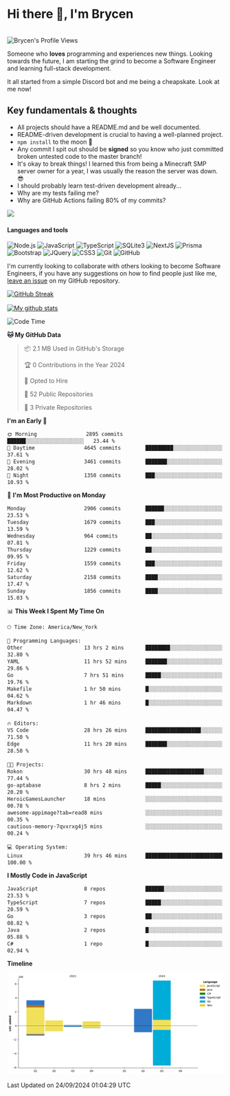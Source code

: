 # Hi there 👋, I'm Brycen

<br>
<img src="https://komarev.com/ghpvc/?username=BrycensRanch" alt="Brycen's Profile Views" />

Someone who **loves** programming and experiences new things. Looking towards the future, I am starting the grind to become a Software Engineer and learning full-stack development.

It all started from a simple Discord bot and me being a cheapskate. Look at me now!

## Key fundamentals & thoughts

- All projects should have a README.md and be well documented.
- README-driven development is crucial to having a well-planned project.
- `npm install` to the moon 🚀
- Any commit I spit out should be **signed** so you know who just committed broken untested code to the master branch!
- It's okay to break things! I learned this from being a Minecraft SMP server owner for a year, I was usually the reason the server was down. 😎
- I should probably learn test-driven development already...
- Why are my tests failing me?
- Why are GitHub Actions failing 80% of my commits? 

<img src="https://res.cloudinary.com/practicaldev/image/fetch/s--OoBLh7-Q--/c_limit%2Cf_auto%2Cfl_progressive%2Cq_auto%2Cw_880/https://cdn-images-1.medium.com/max/1614/1%2A8BlqJ8lNVZzuRjAg1mZ50w.png" height="400"/>

<h4>Languages and tools</h4>
<p>
  <img src="https://img.shields.io/badge/node.js%20-%2343853D.svg?&style=for-the-badge&logo=node.js&logoColor=white" alt="Node.js" />
  <img src="https://img.shields.io/badge/javascript%20-%23323330.svg?&style=for-the-badge&logo=javascript&logoColor=%23F7DF1E" alt="JavaScript" />
  <img src="https://img.shields.io/badge/typescript%20-%23323330.svg?&style=for-the-badge&logo=typescript&logoColor=#3467eb" alt="TypeScript" />
  <img src="https://img.shields.io/badge/sqlite3%20-%23323330.svg?&style=for-the-badge&logo=sqlite&logoColor=#3467eb" alt="SQLite3" />
  <img src="https://img.shields.io/badge/Next.JS%20-%23323330.svg?&style=for-the-badge&logo=next.js&logoColor=#3467eb" alt="NextJS" />
  <img src="https://img.shields.io/badge/Prisma%20-%23323330.svg?&style=for-the-badge&logo=prisma&logoColor=#3467eb" alt="Prisma" />
  <img src="https://img.shields.io/badge/bootstrap%20-%23323330.svg?&style=for-the-badge&logo=bootstrap" alt="Bootstrap" />
  <img src="https://img.shields.io/badge/jquery%20-%23323330.svg?&style=for-the-badge&logo=jquery" alt="JQuery" />
  <img src="https://img.shields.io/badge/css3%20-%23323330.svg?&style=for-the-badge&logo=css3" alt="CSS3" />
  <img src="https://img.shields.io/badge/git%20-%23323330.svg?&style=for-the-badge&logo=git" alt="Git" />
  <img src="https://img.shields.io/badge/github%20-%23323330.svg?&style=for-the-badge&logo=github" alt="GitHub" />
</p>

 I'm currently looking to collaborate with others looking to become Software Engineers, if you have any suggestions on how to find people just like me, [leave an issue](https://github.com/BrycensRanch/BrycensRanch/issues/new) on my GitHub repository.
 
 <p><a href="https://git.io/streak-stats"><img src="https://streak-stats.demolab.com?user=BrycensRanch&amp;theme=dark&amp;hide_border=true&amp;fire=EB5454&amp;ring=0CEB19" alt="GitHub Streak"></a></p>

<a href="https://github.com/anuraghazra/github-readme-stats">
  <img align="center" src="https://github-readme-stats.anuraghazra1.vercel.app/api?username=BrycensRanch&show_icons=true&line_height=27&include_all_commits=true" alt="My github stats" />
</a>

<!--START_SECTION:waka-->
![Code Time](http://img.shields.io/badge/Code%20Time-971%20hrs%2049%20mins-blue)

**🐱 My GitHub Data** 

> 📦 2.1 MB Used in GitHub's Storage 
 > 
> 🏆 0 Contributions in the Year 2024
 > 
> 💼 Opted to Hire
 > 
> 📜 52 Public Repositories 
 > 
> 🔑 3 Private Repositories 
 > 
**I'm an Early 🐤** 

```text
🌞 Morning                2895 commits        ██████░░░░░░░░░░░░░░░░░░░   23.44 % 
🌆 Daytime                4645 commits        █████████░░░░░░░░░░░░░░░░   37.61 % 
🌃 Evening                3461 commits        ███████░░░░░░░░░░░░░░░░░░   28.02 % 
🌙 Night                  1350 commits        ███░░░░░░░░░░░░░░░░░░░░░░   10.93 % 
```
📅 **I'm Most Productive on Monday** 

```text
Monday                   2906 commits        ██████░░░░░░░░░░░░░░░░░░░   23.53 % 
Tuesday                  1679 commits        ███░░░░░░░░░░░░░░░░░░░░░░   13.59 % 
Wednesday                964 commits         ██░░░░░░░░░░░░░░░░░░░░░░░   07.81 % 
Thursday                 1229 commits        ██░░░░░░░░░░░░░░░░░░░░░░░   09.95 % 
Friday                   1559 commits        ███░░░░░░░░░░░░░░░░░░░░░░   12.62 % 
Saturday                 2158 commits        ████░░░░░░░░░░░░░░░░░░░░░   17.47 % 
Sunday                   1856 commits        ████░░░░░░░░░░░░░░░░░░░░░   15.03 % 
```


📊 **This Week I Spent My Time On** 

```text
🕑︎ Time Zone: America/New_York

💬 Programming Languages: 
Other                    13 hrs 2 mins       ████████░░░░░░░░░░░░░░░░░   32.80 % 
YAML                     11 hrs 52 mins      ███████░░░░░░░░░░░░░░░░░░   29.86 % 
Go                       7 hrs 51 mins       █████░░░░░░░░░░░░░░░░░░░░   19.76 % 
Makefile                 1 hr 50 mins        █░░░░░░░░░░░░░░░░░░░░░░░░   04.62 % 
Markdown                 1 hr 46 mins        █░░░░░░░░░░░░░░░░░░░░░░░░   04.47 % 

🔥 Editors: 
VS Code                  28 hrs 26 mins      ██████████████████░░░░░░░   71.50 % 
Edge                     11 hrs 20 mins      ███████░░░░░░░░░░░░░░░░░░   28.50 % 

🐱‍💻 Projects: 
Rokon                    30 hrs 48 mins      ███████████████████░░░░░░   77.44 % 
go-aptabase              8 hrs 2 mins        █████░░░░░░░░░░░░░░░░░░░░   20.20 % 
HeroicGamesLauncher      18 mins             ░░░░░░░░░░░░░░░░░░░░░░░░░   00.78 % 
awesome-appimage?tab=read8 mins              ░░░░░░░░░░░░░░░░░░░░░░░░░   00.35 % 
cautious-memory-7qvxrxg4j5 mins              ░░░░░░░░░░░░░░░░░░░░░░░░░   00.24 % 

💻 Operating System: 
Linux                    39 hrs 46 mins      █████████████████████████   100.00 % 
```

**I Mostly Code in JavaScript** 

```text
JavaScript               8 repos             ██████░░░░░░░░░░░░░░░░░░░   23.53 % 
TypeScript               7 repos             █████░░░░░░░░░░░░░░░░░░░░   20.59 % 
Go                       3 repos             ██░░░░░░░░░░░░░░░░░░░░░░░   08.82 % 
Java                     2 repos             █░░░░░░░░░░░░░░░░░░░░░░░░   05.88 % 
C#                       1 repo              █░░░░░░░░░░░░░░░░░░░░░░░░   02.94 % 
```



**Timeline**

![Lines of Code chart](https://raw.githubusercontent.com/BrycensRanch/BrycensRanch/main/assets/bar_graph.png)


 Last Updated on 24/09/2024 01:04:29 UTC
<!--END_SECTION:waka-->

<!--
**BrycensRanch/BrycensRanch** is a ✨ _special_ ✨ repository because its `README.md` (this file) appears on your GitHub profile.

Here are some ideas to get you started:

- 🔭 I’m currently working on ...
- 🌱 I’m currently learning ...
- 👯 I’m looking to collaborate on ...
- 🤔 I’m looking for help with ...
- 💬 Ask me about ...
- 📫 How to reach me: ...
- 😄 Pronouns: ...
- ⚡ Fun fact: ...
-->
